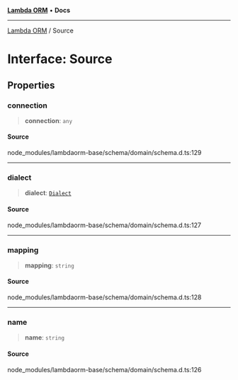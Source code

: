[**Lambda ORM**](../README.md) • **Docs**

***

[Lambda ORM](../README.md) / Source

# Interface: Source

## Properties

### connection

> **connection**: `any`

#### Source

node\_modules/lambdaorm-base/schema/domain/schema.d.ts:129

***

### dialect

> **dialect**: [`Dialect`](../enumerations/Dialect.md)

#### Source

node\_modules/lambdaorm-base/schema/domain/schema.d.ts:127

***

### mapping

> **mapping**: `string`

#### Source

node\_modules/lambdaorm-base/schema/domain/schema.d.ts:128

***

### name

> **name**: `string`

#### Source

node\_modules/lambdaorm-base/schema/domain/schema.d.ts:126
